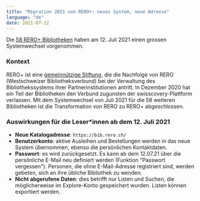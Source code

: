 ```yaml
---
title: "Migration 2021 von RERO+: neues System, neue Adresse"
language: "de"
date: 2021-07-12
---
```


Die [58 RERO+ Bibliotheken](/de/reroils/migration2021-libraries/) haben am 12. Juli 2021 einen grossen Systemwechsel vorgenommen.

### Kontext

RERO+ ist eine [gemeinnützige Stiftung](/de/la-fondation-rero-est-nee/), die die Nachfolge von RERO (Westschweizer Bibliotheksverbund) bei der Verwaltung des Bibliothekssystems ihrer Partnerinstitutionen antritt. In Dezember 2020 hat ein Teil der Bibliotheken den Verbund zugunsten der swisscovery-Plattform verlassen. Mit dem Systemwechsel von Juli 2021 für die 58 weiteren Bibliotheken ist die Transformation von RERO zu RERO+ abgeschlossen.

### Auswirkungen für die Leser*innen ab dem 12. Juli 2021

* **Neue Katalogadresse**: `https://bib.rero.ch/`
* **Benutzerkonto**: aktive Ausleihen und Bestellungen werden in das neue System übernommen, ebenso die persönlichen Kontaktdaten.
* **Passwort**: es wird zurückgesetzt. Es kann ab dem 12.07.21 über die persönliche E-Mail neu definiert werden (Funktion "Passwort vergessen"). Personen, die ohne E-Mail-Adresse registriert sind, werden gebeten, sich an ihre übliche Bibliothek zu wenden.
* **Nicht abgerufene Daten**: dies betrifft nur Listen und Suchen, die möglicherweise im Explore-Konto gespeichert wurden. Listen können exportiert werden.